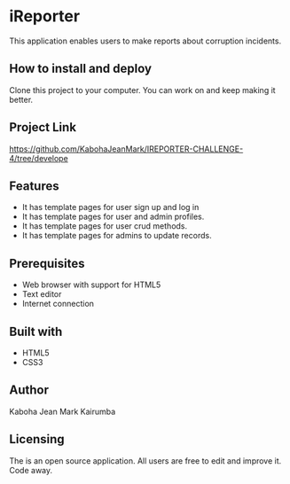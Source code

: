 # iReporter

This application enables users to make reports about corruption incidents.

## How to install and deploy
Clone this project to your computer. You can work on and keep making it better.

## Project Link
https://github.com/KabohaJeanMark/IREPORTER-CHALLENGE-4/tree/develope


## Features
- It has template pages for user sign up and log in 
- It has template pages for user and admin profiles.
- It has template pages for user crud methods.
- It has template pages for admins to update records.


## Prerequisites

- Web browser with support for HTML5
- Text editor
- Internet connection

## Built with
- HTML5
- CSS3

## Author
Kaboha Jean Mark Kairumba

## Licensing
The is an open source application. All users are free to edit and improve it. Code away.
